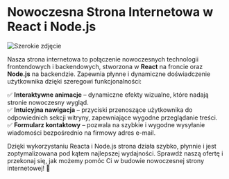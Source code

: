 # Nowoczesna Strona Internetowa w React i Node.js

![Szerokie zdjęcie](assets/images/ZE_Main.png)

Nasza strona internetowa to połączenie nowoczesnych technologii frontendowych i backendowych, stworzona w **React** na froncie oraz **Node.js** na backendzie. Zapewnia płynne i dynamiczne doświadczenie użytkownika dzięki szeregowi funkcjonalności:

✅ **Interaktywne animacje** – dynamiczne efekty wizualne, które nadają stronie nowoczesny wygląd.  
✅ **Intuicyjna nawigacja** – przyciski przenoszące użytkownika do odpowiednich sekcji witryny, zapewniające wygodne przeglądanie treści.  
✅ **Formularz kontaktowy** – pozwala na szybkie i wygodne wysyłanie wiadomości bezpośrednio na firmowy adres e-mail.

Dzięki wykorzystaniu Reacta i Node.js strona działa szybko, płynnie i jest zoptymalizowana pod kątem najlepszej wydajności. Sprawdź naszą ofertę i przekonaj się, jak możemy pomóc Ci w budowie nowoczesnej strony internetowej! 🚀
